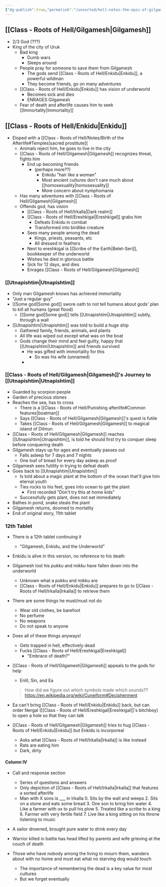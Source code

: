 ```yaml
---
{"dg-publish":true,"permalink":"/unsorted/hell-notes-the-epic-of-gilgamesh/"}
---
```






## [[Class - Roots of Hell/Gilgamesh\|Gilgamesh]]
- 2/3 God (???)
- King of the city of Uruk
	- Bad king
		- Dumb wars
		- Sleeps around
	- People pray for someone to save them from Gilgamesh
		- The gods send [[Class - Roots of Hell/Enkidu\|Enkidu]], a powerful wildman
		- They become friends, go on many adventures
	- [[Class - Roots of Hell/Enkidu\|Enkidu]] has vision of underworld
		- Becomes sick and dies
		- ENRAGES Gilgamesh
	- Fear of death and afterlife causes him to seek [[Immortality\|Immortality]]

## [[Class - Roots of Hell/Enkidu\|Enkidu]]
- Eloped with a [[Class - Roots of Hell/Notes/Birth of the Afterlife#Temples\|sacred prostitute]]
	- Animals reject him, he goes to live in the city
	- [[Class - Roots of Hell/Gilgamesh\|Gilgamesh]] recognizes threat, fights him
		- End up becoming friends
			- (perhaps more??)
				- Enkidu "hair like a woman"
				- Most ancient cultures don't care much about [[homosexuality\|homosexuality]]
				- More concern about nymphomania
	- Has many adventures with [[Class - Roots of Hell/Gilgamesh\|Gilgamesh]]
	- Offends god, has vision
		- [[Class - Roots of Hell/Irkalla\|Dark realm]]
		- [[Class - Roots of Hell/Ereshkigal\|Ereshkigal]] grabs him
			- Defeats Enkidu in combat
			- Transformed into birdlike creature
		- Sees many people among the dead
			- Kings, priests, peasants, etc
			- All dressed in feathers
		- Next to ereshkigal is [[Scribe of the Earth\|Belet-Seri]], bookkeeper of the underworld
		- Wishes he died in glorious battle
		- Sick for 12 days, and dies
		- Enrages [[Class - Roots of Hell/Gilgamesh\|Gilgamesh]]




### [[Utnapishtim\|Utnapishtim]]
- Only man Gilgamesh knows has achieved immortality
- "Just a regular guy"
- [[Some god\|Some god]] swore oath to not tell humans about gods' plan to kill all humans (great flood)
	- [[Some god\|Some god]] tells [[Utnapishtim\|Utnapishtim]] subtly, through a wall
- [[Utnapishtim\|Utnapishtim]] was told to build a huge ship
	- Gathered family, friends, animals, and plants
	- All life was wiped out except what was on the boat
	- Gods change their mind and feel guilty, happy that [[Utnapishtim\|Utnapishtim]] and friends survived
		- He was gifted with immortality for this
			- So was his wife (unnamed)
		- 


### [[Class - Roots of Hell/Gilgamesh\|Gilgamesh]]'s Journey to [[Utnapishtim\|Utnapishtim]]
- Guarded by scorpion people
- Garden of precious stones
- Reaches the sea, has to cross
	- There is a [[Class - Roots of Hell/Punishing afterlife#Common features\|boatman]]
	- Says [[Class - Roots of Hell/Gilgamesh\|Gilgamesh]]'s quest is futile
	- Takes [[Class - Roots of Hell/Gilgamesh\|Gilgamesh]] to magical island of Dilmun
- [[Class - Roots of Hell/Gilgamesh\|Gilgamesh]] reaches [[Utnapishtim\|Utnapishtim]], is told he should first try to conquer sleep before conquering death
- Gilgamesh stays up for ages and eventually passes out
	- Falls asleep for 7 days and 7 nights
	- One loaf of bread for every day asleep as proof
- Gilgamesh sees futility in trying to defeat death
- Goes back to [[Utnapishtim\|Utnapishtim]]
	- Is told about a magic plant at the bottom of the ocean that'll give him eternal youth
	- Ties rocks to his feet, goes into ocean to get the plant
		- First recorded "Don't try this at home kids"
	- Successfully gets plant, does not eat immediately
- Bathes in pond, snake steals the plant
- Gilgamesh returns, doomed to mortality
- End of original story, 11th tablet

### 12th Tablet

- There is a 12th tablet continuing it
	- "Gilgamesh, Enkidu, and the Underworld"
- Enkidu is alive in this version, no reference to his death
- Gilgamesh lost his *pukku* and *mikku* have fallen down into the underworld
	- Unknown what a pukku and mikku are
	- [[Class - Roots of Hell/Enkidu\|Enkidu]] prepares to go to [[Class - Roots of Hell/Irkalla\|Irkalla]] to retrieve them
- There are some things he must/must not do
	- Wear old clothes, be barefoot
	- No perfume
	- No weapons
	- Do not speak to anyone
- Does all of these things anyways!
	- Gets trapped in hell, effectively dead
	- Fucks [[Class - Roots of Hell/Ereshkigal\|Ereshkigal]]
		- "Embrace of death?"
- [[Class - Roots of Hell/Gilgamesh\|Gilgamesh]] appeals to the gods for help
	- Enlil, Sin, and Ea
	> How did we figure out which symbols made which sounds??
	> https://en.wikipedia.org/wiki/Cuneiform#Decipherment
	
- Ea can't bring [[Class - Roots of Hell/Enkidu\|Enkidu]] back, but can order Nergal ([[Class - Roots of Hell/Ereshkigal\|Ereshkigal]]'s bitchboy) to open a hole so that they can talk
- [[Class - Roots of Hell/Gilgamesh\|Gilgamesh]] tries to hug [[Class - Roots of Hell/Enkidu\|Enkidu]] but Enkidu is incorporeal
	- Asks what [[Class - Roots of Hell/Irkalla\|Irkalla]] is like instead
	- Rats are eating him
	- Dark, dirty

#### Column IV
- Call and response section
	- Series of questions and answers
	- Only depiction of [[Class - Roots of Hell/Irkalla\|Irkalla]] that features a sorted afterlife
	- Man with X sons is ___ in Irkalla
	  0. Sits by the wall and weeps
	  2. Sits on a stone and eats some bread
	  3. One son to bring him water
	  4. Like a farmer with ox to pull his plow
	  5. Treated like a scribe to a king
	  6. Farmer with very fertile field
	  7. Live like a king sitting on his throne listening to music

- A sailor drowned, brought pure water to drink every day
- Warrior killed in battle has head lifted by parents and wife grieving at the couch of death
- Those who have nobody among the living to mourn them, wanders about with no home and must eat what no starving dog would touch
	- The importance of remembering the dead is a key value for most cultures
	- But we forget eventually